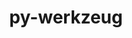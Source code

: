 ---
title: "py-werkzeug"
layout: cache
categories: [package, v0.22.2]
meta: {"versions": ["3.0.0"], "compilers": ["apple-clang@=15.0.0", "gcc@=11.4.0"], "oss": ["ubuntu22.04", "ventura"], "platforms": ["darwin", "linux"], "targets": ["aarch64", "neoverse_v1", "neoverse_v2", "x86_64_v3"], "stacks": ["e4s", "e4s-neoverse-v2", "e4s-neoverse_v1", "ml-darwin-aarch64-mps", "ml-linux-x86_64-cpu", "ml-linux-x86_64-cuda", "root"], "num_specs": 9, "num_specs_by_stack": {"ml-darwin-aarch64-mps": 1, "root": 9, "e4s-neoverse_v1": 2, "e4s-neoverse-v2": 2, "e4s": 2, "ml-linux-x86_64-cpu": 2, "ml-linux-x86_64-cuda": 2}}
spec_details: [{"hash": "lob5xr5g53auzugh75mqxep3kxefb33g", "compiler": "apple-clang@=15.0.0", "versions": ["3.0.0"], "os": "ventura", "platform": "darwin", "target": "aarch64", "variants": ["build_system=python_pip"], "stacks": ["ml-darwin-aarch64-mps", "root"], "size": "-", "tarball": "https://binaries.spack.io/releases/v0.22.2/build_cache/darwin-ventura-aarch64/apple-clang-15.0.0/py-werkzeug-3.0.0/darwin-ventura-aarch64-apple-clang-15.0.0-py-werkzeug-3.0.0-lob5xr5g53auzugh75mqxep3kxefb33g.spack"}, {"hash": "2ad4pc4kd7oemd45gv7273tqgrhbxu63", "compiler": "gcc@=11.4.0", "versions": ["3.0.0"], "os": "ubuntu22.04", "platform": "linux", "target": "neoverse_v1", "variants": ["build_system=python_pip"], "stacks": ["root", "e4s-neoverse_v1"], "size": "-", "tarball": "https://binaries.spack.io/releases/v0.22.2/build_cache/linux-ubuntu22.04-neoverse_v1/gcc-11.4.0/py-werkzeug-3.0.0/linux-ubuntu22.04-neoverse_v1-gcc-11.4.0-py-werkzeug-3.0.0-2ad4pc4kd7oemd45gv7273tqgrhbxu63.spack"}, {"hash": "lxgzpopxeaag46r4orw6q3swcuahcc6u", "compiler": "gcc@=11.4.0", "versions": ["3.0.0"], "os": "ubuntu22.04", "platform": "linux", "target": "neoverse_v1", "variants": ["build_system=python_pip"], "stacks": ["root", "e4s-neoverse_v1"], "size": "-", "tarball": "https://binaries.spack.io/releases/v0.22.2/build_cache/linux-ubuntu22.04-neoverse_v1/gcc-11.4.0/py-werkzeug-3.0.0/linux-ubuntu22.04-neoverse_v1-gcc-11.4.0-py-werkzeug-3.0.0-lxgzpopxeaag46r4orw6q3swcuahcc6u.spack"}, {"hash": "weukwm42h3kekkglokcgxjeyecb5meql", "compiler": "gcc@=11.4.0", "versions": ["3.0.0"], "os": "ubuntu22.04", "platform": "linux", "target": "neoverse_v2", "variants": ["build_system=python_pip"], "stacks": ["root", "e4s-neoverse-v2"], "size": "-", "tarball": "https://binaries.spack.io/releases/v0.22.2/build_cache/linux-ubuntu22.04-neoverse_v2/gcc-11.4.0/py-werkzeug-3.0.0/linux-ubuntu22.04-neoverse_v2-gcc-11.4.0-py-werkzeug-3.0.0-weukwm42h3kekkglokcgxjeyecb5meql.spack"}, {"hash": "scgdciy7kbfhmxepk6swquxbrsmlfngh", "compiler": "gcc@=11.4.0", "versions": ["3.0.0"], "os": "ubuntu22.04", "platform": "linux", "target": "neoverse_v2", "variants": ["build_system=python_pip"], "stacks": ["root", "e4s-neoverse-v2"], "size": "-", "tarball": "https://binaries.spack.io/releases/v0.22.2/build_cache/linux-ubuntu22.04-neoverse_v2/gcc-11.4.0/py-werkzeug-3.0.0/linux-ubuntu22.04-neoverse_v2-gcc-11.4.0-py-werkzeug-3.0.0-scgdciy7kbfhmxepk6swquxbrsmlfngh.spack"}, {"hash": "cwz6tdztsia4ofzaz23rxqrfvlbdbekm", "compiler": "gcc@=11.4.0", "versions": ["3.0.0"], "os": "ubuntu22.04", "platform": "linux", "target": "x86_64_v3", "variants": ["build_system=python_pip"], "stacks": ["e4s", "root"], "size": "-", "tarball": "https://binaries.spack.io/releases/v0.22.2/build_cache/linux-ubuntu22.04-x86_64_v3/gcc-11.4.0/py-werkzeug-3.0.0/linux-ubuntu22.04-x86_64_v3-gcc-11.4.0-py-werkzeug-3.0.0-cwz6tdztsia4ofzaz23rxqrfvlbdbekm.spack"}, {"hash": "ye4hjqh4ko7c526sszzl7y2kl2lqy2vh", "compiler": "gcc@=11.4.0", "versions": ["3.0.0"], "os": "ubuntu22.04", "platform": "linux", "target": "x86_64_v3", "variants": ["build_system=python_pip"], "stacks": ["ml-linux-x86_64-cpu", "ml-linux-x86_64-cuda", "root"], "size": "-", "tarball": "https://binaries.spack.io/releases/v0.22.2/build_cache/linux-ubuntu22.04-x86_64_v3/gcc-11.4.0/py-werkzeug-3.0.0/linux-ubuntu22.04-x86_64_v3-gcc-11.4.0-py-werkzeug-3.0.0-ye4hjqh4ko7c526sszzl7y2kl2lqy2vh.spack"}, {"hash": "af57236s44wdpus3utfrcvwwqhemznsv", "compiler": "gcc@=11.4.0", "versions": ["3.0.0"], "os": "ubuntu22.04", "platform": "linux", "target": "x86_64_v3", "variants": ["build_system=python_pip"], "stacks": ["ml-linux-x86_64-cpu", "ml-linux-x86_64-cuda", "root"], "size": "-", "tarball": "https://binaries.spack.io/releases/v0.22.2/build_cache/linux-ubuntu22.04-x86_64_v3/gcc-11.4.0/py-werkzeug-3.0.0/linux-ubuntu22.04-x86_64_v3-gcc-11.4.0-py-werkzeug-3.0.0-af57236s44wdpus3utfrcvwwqhemznsv.spack"}, {"hash": "sef7iate6ksefeljxgzvauptobyshpgr", "compiler": "gcc@=11.4.0", "versions": ["3.0.0"], "os": "ubuntu22.04", "platform": "linux", "target": "x86_64_v3", "variants": ["build_system=python_pip"], "stacks": ["e4s", "root"], "size": "-", "tarball": "https://binaries.spack.io/releases/v0.22.2/build_cache/linux-ubuntu22.04-x86_64_v3/gcc-11.4.0/py-werkzeug-3.0.0/linux-ubuntu22.04-x86_64_v3-gcc-11.4.0-py-werkzeug-3.0.0-sef7iate6ksefeljxgzvauptobyshpgr.spack"}]
---